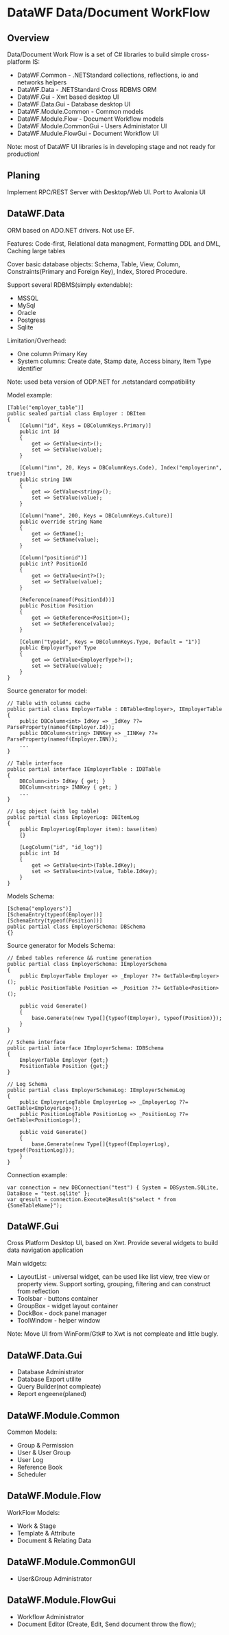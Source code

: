 # DataWF Data/Document WorkFlow

## Overview

Data/Document Work Flow is a set of C# libraries to build simple cross-platform IS:

- DataWF.Common - .NETStandard collections, reflections, io and networks helpers
- DataWF.Data - .NETStandard Cross RDBMS ORM
- DataWF.Gui - Xwt based desktop UI
- DataWF.Data.Gui - Database desktop UI
- DataWF.Module.Common - Common models
- DataWF.Module.Flow - Document Workflow models
- DataWF.Module.CommonGui - Users Administator UI
- DataWF.Mudule.FlowGui - Document Workflow UI

Note: most of DataWF UI libraries is in developing stage and not ready for production!

## Planing

Implement RPC/REST Server with Desktop/Web UI.
Port to Avalonia UI

## DataWF.Data

ORM based on ADO.NET drivers. Not use EF.

Features: Code-first, Relational data managment, Formatting DDL and DML, Caching large tables

Cover basic database objects: Schema, Table, View, Column, Constraints(Primary and Foreign Key), Index, Stored Procedure.

Support several RDBMS(simply extendable):

- MSSQL
- MySql
- Oracle
- Postgress
- Sqlite

Limitation/Overhead:

- One column Primary Key
- System columns: Create date, Stamp date, Access binary, Item Type identifier

Note: used beta version of ODP.NET for .netstandard compatibility

Model example:

    [Table("employer_table")]
    public sealed partial class Employer : DBItem
    {
        [Column("id", Keys = DBColumnKeys.Primary)]
        public int Id 
        {  
            get => GetValue<int>();  
            set => SetValue(value);
        }

        [Column("inn", 20, Keys = DBColumnKeys.Code), Index("employerinn", true)]
        public string INN 
        {  
            get => GetValue<string>(); 
            set => SetValue(value);
        }

        [Column("name", 200, Keys = DBColumnKeys.Culture)]
        public override string Name 
        {  
            get => GetName(); 
            set => SetName(value); 
        }

        [Column("positionid")]
        public int? PositionId 
        { 
            get => GetValue<int?>(); 
            set => SetValue(value);
        }

        [Reference(nameof(PositionId))]
        public Position Position
        {
            get => GetReference<Position>();
            set => SetReference(value);
        }

        [Column("typeid", Keys = DBColumnKeys.Type, Default = "1")]
        public EmployerType? Type 
        {  
            get => GetValue<EmployerType?>();
            set => SetValue(value);
        }
    }

Source generator for model:
    
    // Table with columns cache
    public partial class EmployerTable : DBTable<Employer>, IEmployerTable
    {
        public DBColumn<int> IdKey => _IdKey ??= ParseProperty(nameof(Employer.Id));
        public DBColumn<string> INNKey => _IINKey ??= ParseProperty(nameof(Employer.INN));
        ...
    }

    // Table interface
    public partial interface IEmployerTable : IDBTable
    {
        DBColumn<int> IdKey { get; }
        DBColumn<string> INNKey { get; }
        ...
    }

    // Log object (with log table)
    public partial class EmployerLog: DBItemLog
    {
        public EmployerLog(Employer item): base(item)
        {}

        [LogColumn("id", "id_log")]
        public int Id
        {
            get => GetValue<int>(Table.IdKey);
            set => SetValue<int>(value, Table.IdKey);
        }
    }

Models Schema:

    [Schema("employers")]
    [SchemaEntry(typeof(Employer))]
    [SchemaEntry(typeof(Position))]
    public partial class EmployerSchema: DBSchema
    {}

Source generator for Models Schema:

    // Embed tables reference && runtime generation
    public partial class EmployerSchema: IEmployerSchema
    {
        public EmployerTable Employer => _Employer ??= GetTable<Employer>();
        public PositionTable Position => _Position ??= GetTable<Position>();
        
        public void Generate()
        {
            base.Generate(new Type[]{typeof(Employer), typeof(Position)});
        }
    }

    // Schema interface
    public partial interface IEmployerSchema: IDBSchema
    {
        EmployerTable Employer {get;}
        PositionTable Position {get;}
    }

    // Log Schema
    public partial class EmployerSchemaLog: IEmployerSchemaLog
    {
        public EmployerLogTable EmployerLog => _EmployerLog ??= GetTable<EmployerLog>();
        public PositionLogTable PositionLog => _PositionLog ??= GetTable<PositionLog>();
        
        public void Generate()
        {
            base.Generate(new Type[]{typeof(EmployerLog), typeof(PositionLog)});
        }
    }

Connection example:

    var connection = new DBConnection("test") { System = DBSystem.SQLite, DataBase = "test.sqlite" };
    var qresult = connection.ExecuteQResult($"select * from {SomeTableName}");

## DataWF.Gui

Cross Platform Desktop UI, based on Xwt. Provide several widgets to build data navigation application

Main widgets:

- LayoutList - universal widget, can be used like list view, tree view or property view. Support sorting, grouping, filtering and can construct from reflection
- Toolsbar - buttons container
- GroupBox - widget layout container
- DockBox - dock panel manager
- ToolWindow - helper window

Note: Move UI from WinForm/Gtk# to Xwt is not compleate and little bugly.

## DataWF.Data.Gui

- Database Administrator
- Database Export utilite
- Query Builder(not compleate)
- Report engeene(planed)

## DataWF.Module.Common

Common Models:

- Group & Permission
- User & User Group
- User Log
- Reference Book
- Scheduler

## DataWF.Module.Flow

WorkFlow Models:

- Work & Stage
- Template & Attribute
- Document & Relating Data

## DataWF.Module.CommonGUI

- User&Group Administrator

## DataWF.Module.FlowGui

- Workflow Administrator
- Document Editor (Create, Edit, Send document throw the flow);